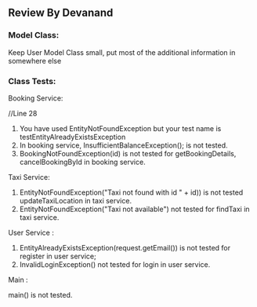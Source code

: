 ## Review By Devanand

### Model Class:
Keep User Model Class small, put most of the additional information in somewhere else

### Class Tests: 
Booking Service:

//Line 28
1. You have used EntityNotFoundException but your test name is testEntityAlreadyExistsException
2. In booking service, InsufficientBalanceException(); is not tested.
3. BookingNotFoundException(id) is not tested for getBookingDetails, cancelBookingById in booking service.
 
Taxi Service: 

1.  EntityNotFoundException("Taxi not found with id " + id)) is not tested updateTaxiLocation in taxi service.
2.  EntityNotFoundException("Taxi not available") not tested for findTaxi in taxi service. 

User Service :
1.  EntityAlreadyExistsException(request.getEmail()) is not tested for register in user service;
2. InvalidLoginException() not tested for login in user service.

Main :

main() is not tested.


     
